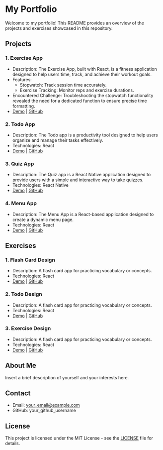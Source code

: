 # My Portfolio

Welcome to my portfolio! This README provides an overview of the projects and exercises showcased in this repository.

## Projects

### 1. Exercise App

- Description: The Exercise App, built with React, is a fitness application designed to help users time, track, and achieve their workout goals.
- Features:
  - Stopwatch: Track session time accurately.
  - Exercise Tracking: Monitor reps and exercise durations.
- Encountered Challenge: Troubleshooting the stopwatch functionality revealed the need for a dedicated function to ensure precise time formatting.
- [Demo](https://youtu.be/Ys4N5F5gD_g) | [GitHub](https://github.com/th667247/th667247.github.io/tree/22cd2ab21bed33aa3a6656c6cdbf01009c23b8eb/Projects/Exercise%20App)

### 2. Todo App

- Description: The Todo app is a productivity tool designed to help users organize and manage their tasks effectively.
- Technologies: React
- [Demo](#) | [GitHub](#)

### 3. Quiz App

- Description: The Quiz app is a React Native application designed to provide users with a simple and interactive way to take quizzes.
- Technologies: React Native
- [Demo](#) | [GitHub](#)

### 4. Menu App

- Description: The Menu App is a React-based application designed to create a dynamic menu page.
- Technologies: React
- [Demo](#) | [GitHub](#)

## Exercises

### 1. Flash Card Design

- Description: A flash card app for practicing vocabulary or concepts.
- Technologies: React
- [Demo](#) | [GitHub](#)

### 2. Todo Design

- Description: A flash card app for practicing vocabulary or concepts.
- Technologies: React
- [Demo](#) | [GitHub](#)

### 3. Exercise Design

- Description: A flash card app for practicing vocabulary or concepts.
- Technologies: React
- [Demo](#) | [GitHub](#)

## About Me

Insert a brief description of yourself and your interests here.

## Contact

- Email: your_email@example.com
- GitHub: your_github_username

## License

This project is licensed under the MIT License - see the [LICENSE](LICENSE) file for details.

